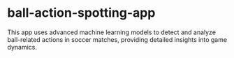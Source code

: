 # ball-action-spotting-app
This app uses advanced machine learning models to detect and analyze ball-related actions in soccer matches, providing detailed insights into game dynamics.
